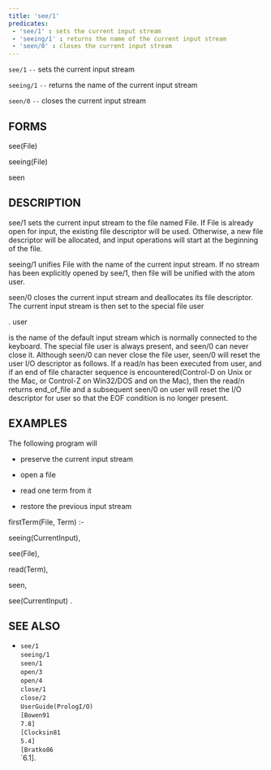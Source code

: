 ```yaml
---
title: 'see/1'
predicates:
 - 'see/1' : sets the current input stream
 - 'seeing/1' : returns the name of the current input stream
 - 'seen/0' : closes the current input stream
---
```

`see/1` `--` sets the current input stream

`seeing/1` `--` returns the name of the current input stream

`seen/0` `--` closes the current input stream


## FORMS

see(File)

seeing(File)

seen


## DESCRIPTION

see/1 sets the current input stream to the file named File. If File is already open for input, the existing file descriptor will be used. Otherwise, a new file descriptor will be allocated, and input operations will start at the beginning of the file.

seeing/1 unifies File with the name of the current input stream. If no stream has been explicitly opened by see/1, then file will be unified with the atom user.

seen/0 closes the current input stream and deallocates its file descriptor. The current input stream is then set to the special file
user

.
user

is the name of the default input stream which is normally connected to the keyboard. The special file user is always present, and seen/0 can never close it. Although seen/0 can never close the file user, seen/0 will reset the user I/O descriptor as follows. If a read/n has been executed from user, and if an end of file character sequence is encountered(Control-D on Unix or the Mac, or Control-Z on Win32/DOS and on the Mac), then the read/n returns end_of_file and a subsequent seen/0 on user will reset the I/O descriptor for user so that the EOF condition is no longer present.


## EXAMPLES

The following program will

- preserve the current input stream

- open a file

- read one term from it

- restore the previous input stream

firstTerm(File, Term) :-

seeing(CurrentInput),

see(File),

read(Term),

seen,

see(CurrentInput) .


## SEE ALSO

- `see/1`  
`seeing/1`  
`seen/1`  
`open/3`  
`open/4`  
`close/1`  
`close/2`  
`UserGuide(PrologI/O)`  
`[Bowen91`  
`7.8]`  
`[Clocksin81`  
`5.4]`  
`[Bratko86`  
`6.1].
